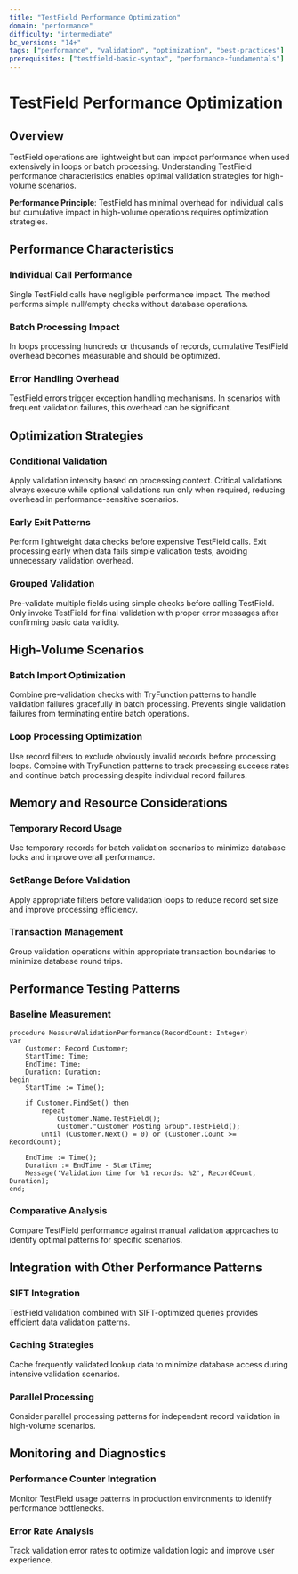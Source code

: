 ```yaml
---
title: "TestField Performance Optimization"
domain: "performance"
difficulty: "intermediate"
bc_versions: "14+"
tags: ["performance", "validation", "optimization", "best-practices"]
prerequisites: ["testfield-basic-syntax", "performance-fundamentals"]
---
```


# TestField Performance Optimization

## Overview

TestField operations are lightweight but can impact performance when used extensively in loops or batch processing. Understanding TestField performance characteristics enables optimal validation strategies for high-volume scenarios.

**Performance Principle**: TestField has minimal overhead for individual calls but cumulative impact in high-volume operations requires optimization strategies.

## Performance Characteristics

### Individual Call Performance
Single TestField calls have negligible performance impact. The method performs simple null/empty checks without database operations.

### Batch Processing Impact
In loops processing hundreds or thousands of records, cumulative TestField overhead becomes measurable and should be optimized.

### Error Handling Overhead
TestField errors trigger exception handling mechanisms. In scenarios with frequent validation failures, this overhead can be significant.

## Optimization Strategies

### Conditional Validation
Apply validation intensity based on processing context. Critical validations always execute while optional validations run only when required, reducing overhead in performance-sensitive scenarios.

### Early Exit Patterns
Perform lightweight data checks before expensive TestField calls. Exit processing early when data fails simple validation tests, avoiding unnecessary validation overhead.

### Grouped Validation
Pre-validate multiple fields using simple checks before calling TestField. Only invoke TestField for final validation with proper error messages after confirming basic data validity.

## High-Volume Scenarios

### Batch Import Optimization
Combine pre-validation checks with TryFunction patterns to handle validation failures gracefully in batch processing. Prevents single validation failures from terminating entire batch operations.

### Loop Processing Optimization
Use record filters to exclude obviously invalid records before processing loops. Combine with TryFunction patterns to track processing success rates and continue batch processing despite individual record failures.

## Memory and Resource Considerations

### Temporary Record Usage
Use temporary records for batch validation scenarios to minimize database locks and improve overall performance.

### SetRange Before Validation
Apply appropriate filters before validation loops to reduce record set size and improve processing efficiency.

### Transaction Management
Group validation operations within appropriate transaction boundaries to minimize database round trips.

## Performance Testing Patterns

### Baseline Measurement
```al
procedure MeasureValidationPerformance(RecordCount: Integer)
var
    Customer: Record Customer;
    StartTime: Time;
    EndTime: Time;
    Duration: Duration;
begin
    StartTime := Time();
    
    if Customer.FindSet() then
        repeat
            Customer.Name.TestField();
            Customer."Customer Posting Group".TestField();
        until (Customer.Next() = 0) or (Customer.Count >= RecordCount);
    
    EndTime := Time();
    Duration := EndTime - StartTime;
    Message('Validation time for %1 records: %2', RecordCount, Duration);
end;
```

### Comparative Analysis
Compare TestField performance against manual validation approaches to identify optimal patterns for specific scenarios.

## Integration with Other Performance Patterns

### SIFT Integration
TestField validation combined with SIFT-optimized queries provides efficient data validation patterns.

### Caching Strategies
Cache frequently validated lookup data to minimize database access during intensive validation scenarios.

### Parallel Processing
Consider parallel processing patterns for independent record validation in high-volume scenarios.

## Monitoring and Diagnostics

### Performance Counter Integration
Monitor TestField usage patterns in production environments to identify performance bottlenecks.

### Error Rate Analysis
Track validation error rates to optimize validation logic and improve user experience.

